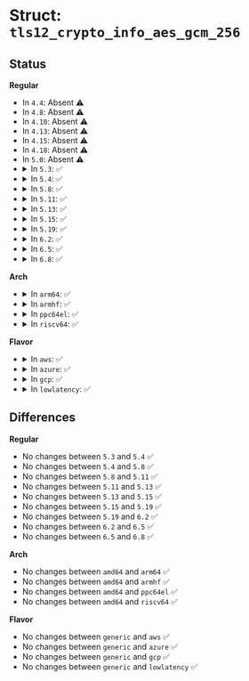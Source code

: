 # Struct: <code>tls12_crypto_info_aes_gcm_256</code>

## Status
<b>Regular</b>
<ul>
<li>
In <code>4.4</code>: Absent ⚠️
</li>
<li>
In <code>4.8</code>: Absent ⚠️
</li>
<li>
In <code>4.10</code>: Absent ⚠️
</li>
<li>
In <code>4.13</code>: Absent ⚠️
</li>
<li>
In <code>4.15</code>: Absent ⚠️
</li>
<li>
In <code>4.18</code>: Absent ⚠️
</li>
<li>
In <code>5.0</code>: Absent ⚠️
</li>
<li>
<details>
<summary>In <code>5.3</code>: ✅</summary>

```c
struct tls12_crypto_info_aes_gcm_256 {
    struct tls_crypto_info info;
    unsigned char iv[8];
    unsigned char key[32];
    unsigned char salt[4];
    unsigned char rec_seq[8];
};
```
</details>
</li>
<li>
<details>
<summary>In <code>5.4</code>: ✅</summary>

```c
struct tls12_crypto_info_aes_gcm_256 {
    struct tls_crypto_info info;
    unsigned char iv[8];
    unsigned char key[32];
    unsigned char salt[4];
    unsigned char rec_seq[8];
};
```
</details>
</li>
<li>
<details>
<summary>In <code>5.8</code>: ✅</summary>

```c
struct tls12_crypto_info_aes_gcm_256 {
    struct tls_crypto_info info;
    unsigned char iv[8];
    unsigned char key[32];
    unsigned char salt[4];
    unsigned char rec_seq[8];
};
```
</details>
</li>
<li>
<details>
<summary>In <code>5.11</code>: ✅</summary>

```c
struct tls12_crypto_info_aes_gcm_256 {
    struct tls_crypto_info info;
    unsigned char iv[8];
    unsigned char key[32];
    unsigned char salt[4];
    unsigned char rec_seq[8];
};
```
</details>
</li>
<li>
<details>
<summary>In <code>5.13</code>: ✅</summary>

```c
struct tls12_crypto_info_aes_gcm_256 {
    struct tls_crypto_info info;
    unsigned char iv[8];
    unsigned char key[32];
    unsigned char salt[4];
    unsigned char rec_seq[8];
};
```
</details>
</li>
<li>
<details>
<summary>In <code>5.15</code>: ✅</summary>

```c
struct tls12_crypto_info_aes_gcm_256 {
    struct tls_crypto_info info;
    unsigned char iv[8];
    unsigned char key[32];
    unsigned char salt[4];
    unsigned char rec_seq[8];
};
```
</details>
</li>
<li>
<details>
<summary>In <code>5.19</code>: ✅</summary>

```c
struct tls12_crypto_info_aes_gcm_256 {
    struct tls_crypto_info info;
    unsigned char iv[8];
    unsigned char key[32];
    unsigned char salt[4];
    unsigned char rec_seq[8];
};
```
</details>
</li>
<li>
<details>
<summary>In <code>6.2</code>: ✅</summary>

```c
struct tls12_crypto_info_aes_gcm_256 {
    struct tls_crypto_info info;
    unsigned char iv[8];
    unsigned char key[32];
    unsigned char salt[4];
    unsigned char rec_seq[8];
};
```
</details>
</li>
<li>
<details>
<summary>In <code>6.5</code>: ✅</summary>

```c
struct tls12_crypto_info_aes_gcm_256 {
    struct tls_crypto_info info;
    unsigned char iv[8];
    unsigned char key[32];
    unsigned char salt[4];
    unsigned char rec_seq[8];
};
```
</details>
</li>
<li>
<details>
<summary>In <code>6.8</code>: ✅</summary>

```c
struct tls12_crypto_info_aes_gcm_256 {
    struct tls_crypto_info info;
    unsigned char iv[8];
    unsigned char key[32];
    unsigned char salt[4];
    unsigned char rec_seq[8];
};
```
</details>
</li>
</ul>
<b>Arch</b>
<ul>
<li>
<details>
<summary>In <code>arm64</code>: ✅</summary>

```c
struct tls12_crypto_info_aes_gcm_256 {
    struct tls_crypto_info info;
    unsigned char iv[8];
    unsigned char key[32];
    unsigned char salt[4];
    unsigned char rec_seq[8];
};
```
</details>
</li>
<li>
<details>
<summary>In <code>armhf</code>: ✅</summary>

```c
struct tls12_crypto_info_aes_gcm_256 {
    struct tls_crypto_info info;
    unsigned char iv[8];
    unsigned char key[32];
    unsigned char salt[4];
    unsigned char rec_seq[8];
};
```
</details>
</li>
<li>
<details>
<summary>In <code>ppc64el</code>: ✅</summary>

```c
struct tls12_crypto_info_aes_gcm_256 {
    struct tls_crypto_info info;
    unsigned char iv[8];
    unsigned char key[32];
    unsigned char salt[4];
    unsigned char rec_seq[8];
};
```
</details>
</li>
<li>
<details>
<summary>In <code>riscv64</code>: ✅</summary>

```c
struct tls12_crypto_info_aes_gcm_256 {
    struct tls_crypto_info info;
    unsigned char iv[8];
    unsigned char key[32];
    unsigned char salt[4];
    unsigned char rec_seq[8];
};
```
</details>
</li>
</ul>
<b>Flavor</b>
<ul>
<li>
<details>
<summary>In <code>aws</code>: ✅</summary>

```c
struct tls12_crypto_info_aes_gcm_256 {
    struct tls_crypto_info info;
    unsigned char iv[8];
    unsigned char key[32];
    unsigned char salt[4];
    unsigned char rec_seq[8];
};
```
</details>
</li>
<li>
<details>
<summary>In <code>azure</code>: ✅</summary>

```c
struct tls12_crypto_info_aes_gcm_256 {
    struct tls_crypto_info info;
    unsigned char iv[8];
    unsigned char key[32];
    unsigned char salt[4];
    unsigned char rec_seq[8];
};
```
</details>
</li>
<li>
<details>
<summary>In <code>gcp</code>: ✅</summary>

```c
struct tls12_crypto_info_aes_gcm_256 {
    struct tls_crypto_info info;
    unsigned char iv[8];
    unsigned char key[32];
    unsigned char salt[4];
    unsigned char rec_seq[8];
};
```
</details>
</li>
<li>
<details>
<summary>In <code>lowlatency</code>: ✅</summary>

```c
struct tls12_crypto_info_aes_gcm_256 {
    struct tls_crypto_info info;
    unsigned char iv[8];
    unsigned char key[32];
    unsigned char salt[4];
    unsigned char rec_seq[8];
};
```
</details>
</li>
</ul>

## Differences
<b>Regular</b>
<ul>
<li>
No changes between <code>5.3</code> and <code>5.4</code> ✅
</li>
<li>
No changes between <code>5.4</code> and <code>5.8</code> ✅
</li>
<li>
No changes between <code>5.8</code> and <code>5.11</code> ✅
</li>
<li>
No changes between <code>5.11</code> and <code>5.13</code> ✅
</li>
<li>
No changes between <code>5.13</code> and <code>5.15</code> ✅
</li>
<li>
No changes between <code>5.15</code> and <code>5.19</code> ✅
</li>
<li>
No changes between <code>5.19</code> and <code>6.2</code> ✅
</li>
<li>
No changes between <code>6.2</code> and <code>6.5</code> ✅
</li>
<li>
No changes between <code>6.5</code> and <code>6.8</code> ✅
</li>
</ul>
<b>Arch</b>
<ul>
<li>
No changes between <code>amd64</code> and <code>arm64</code> ✅
</li>
<li>
No changes between <code>amd64</code> and <code>armhf</code> ✅
</li>
<li>
No changes between <code>amd64</code> and <code>ppc64el</code> ✅
</li>
<li>
No changes between <code>amd64</code> and <code>riscv64</code> ✅
</li>
</ul>
<b>Flavor</b>
<ul>
<li>
No changes between <code>generic</code> and <code>aws</code> ✅
</li>
<li>
No changes between <code>generic</code> and <code>azure</code> ✅
</li>
<li>
No changes between <code>generic</code> and <code>gcp</code> ✅
</li>
<li>
No changes between <code>generic</code> and <code>lowlatency</code> ✅
</li>
</ul>
